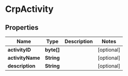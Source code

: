 
# CrpActivity

## Properties
Name | Type | Description | Notes
------------ | ------------- | ------------- | -------------
**activityID** | **byte[]** |  |  [optional]
**activityName** | **String** |  |  [optional]
**description** | **String** |  |  [optional]



